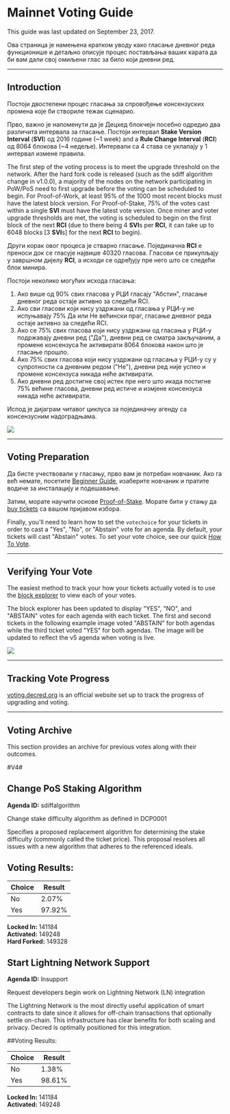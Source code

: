 # Mainnet Voting Guide

This guide was last updated on September 23, 2017.

Ова страница је намењена кратком уводу како гласање дневног реда функционише и детаљно описује процес постављања ваших карата да би вам дали свој омиљени глас за било који дневни ред.

---

## Introduction

Постоји двостепени процес гласања за спровођење консензуских промена које би створиле тежак сценарио.

Прво, важно је напоменути да је Децхед блокчејн посебно одредио два различита интервала за гласање. Постоји интервал **Stake Version Interval** (**SVI**) од 2016 године (~1 week) and a **Rule Change Interval** (**RCI**) од 8064 блокова (~4 недеље). Интервали са 4 става се уклапају у 1 интервал измене правила.

The first step of the voting process is to meet the upgrade threshold on the network. After the hard fork code is released (such as the sdiff algorithm change in v1.0.0), a majority of the nodes on the network participating in PoW/PoS need to first upgrade before the voting can be scheduled to begin. For Proof-of-Work, at least 95% of the 1000 most recent blocks must have the latest block version. For Proof-of-Stake, 75% of the votes cast within a single **SVI** must have the latest vote version. Once miner and voter upgrade thresholds are met, the voting is scheduled to begin on the first block of the next **RCI** (due to there being 4 **SVI**s per **RCI**, it can take up to 6048 blocks [3 **SVI**s] for the next **RCI** to begin).

Други корак овог процеса је стварно гласање. Појединачна **RCI** е преноси док се гласује највише 40320 гласова. Гласови се прикупљају у завршном дијелу **RCI**, а исходи се одређују пре него што се следећи блок минира.

Постоји неколико могућих исхода гласања:

1. Ако више од 90% свих гласова у РЦИ гласају "Абстин", гласање дневног реда остаје активно за следећи RCI.
2. Ако сви гласови који нису уздржани од гласања у РЦИ-у не испуњавају 75% Да или Не већински праг, гласање дневног реда остаје активно за следећи RCI.
3. Ако се 75% свих гласова који нису уздржани од гласања у РЦИ-у подржавају дневни ред ("Да"), дневни ред се сматра закључаним, а промене консензуса ће активирати 8064 блокова након што је гласање прошло.
4. Ако 75% свих гласова који нису уздржани од гласања у РЦИ-у су у супротности са дневним редом ("Не"), дневни ред није успео и промене консензуса никада неће активирати.
5. Ако дневни ред достигне свој истек пре него што икада постигне 75% већине гласова, дневни ред истиче и измјене консензуса никада неће активирати.

Испод је дијаграм читавог циклуса за појединачну агенду са консензусним надоградњама.

<img src="/img/voting-cycle-v9.png">

---

## Voting Preparation

Да бисте учествовали у гласању, прво вам је потребан новчаник. Ако га већ немате, посетите [Beginner Guide](/getting-started/beginner-guide.md), изаберите новчаник и пратите водиче за инсталацију и подешавање.

Затим, морате научити основе [Proof-of-Stake](/mining/proof-of-stake.md). Морате бити у стању да [buy tickets](/mining/proof-of-stake.md#how-to-stake) са вашом пријавом избора.

Finally, you'll need to learn how to set the `votechoice` for your tickets in order to cast a "Yes", "No", or "Abstain" vote for an agenda. By default, your tickets will cast "Abstain" votes. To set your vote choice, see our quick [How To Vote](/getting-started/user-guides/how-to-vote.md).

---

## Verifying Your Vote

The easiest method to track your how your tickets actually voted is to use the [block explorer](https://mainnet.decred.org) to view each of your votes.

The block explorer has been updated to display "YES", "NO", and "ABSTAIN" votes for each agenda with each ticket. The first and second tickets in the following example image voted "ABSTAIN" for both agendas while the third ticket voted "YES" for both agendas. The image will be updated to reflect the v5 agenda when voting is live.

<img src="/img/verify_block-explorer-votes.png">

---

## Tracking Vote Progress

[voting.decred.org](https://voting.decred.org) is an official website set up to track the progress of upgrading and voting.

---

## Voting Archive

This section provides an archive for previous votes along with their outcomes.

#V4#

## Change PoS Staking Algorithm
**Agenda ID:**  sdiffalgorithm

Change stake difficulty algorithm as defined in DCP0001

Specifies a proposed replacement algorithm for determining the stake difficulty (commonly called the ticket price). This proposal resolves all issues with a new algorithm that adheres to the referenced ideals.

## Voting Results: 

| Choice  | Result
|-----|-------|
|No   |  2.07%|
|Yes  | 97.92%|

**Locked In:** 141184<br />
**Activated:** 149248<br />
**Hard Forked:** 149328


## Start Lightning Network Support
**Agenda ID:**  lnsupport

Request developers begin work on Lightning Network (LN) integration

The Lightning Network is the most directly useful application of smart contracts to date since it allows for off-chain transactions that optionally settle on-chain. This infrastructure has clear benefits for both scaling and privacy. Decred is optimally positioned for this integration.

##Voting Results:

| Choice  | Result
|-----|-------|
|No   |  1.38%|
|Yes  | 98.61%|

**Locked In:** 141184<br />
**Activated:** 149248
